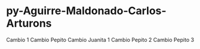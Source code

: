 # py-Aguirre-Maldonado-Carlos-Arturons
Cambio 1
Cambio Pepito
Cambio Juanita 1
Cambio Pepito 2
Cambio Pepito 3

